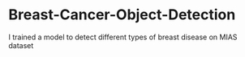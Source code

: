 # Breast-Cancer-Object-Detection
 I trained a model to detect different types of breast disease on MIAS dataset

